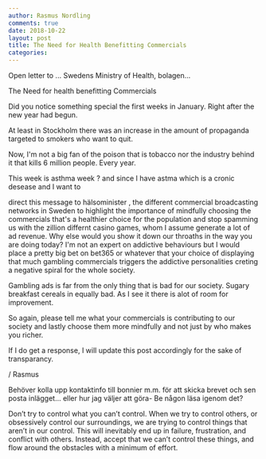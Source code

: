 ```yaml
---
author: Rasmus Nordling
comments: true
date: 2018-10-22
layout: post
title: The Need for Health Benefitting Commercials
categories:
---
```


Open letter to ... Swedens Ministry of Health, bolagen...

The Need for health benefitting Commercials

Did you notice something special the first weeks in January. Right after the new year had begun.

At least in Stockholm there was an increase in the amount of propaganda targeted to smokers who want to quit.

Now, I'm not a big fan of the poison that is tobacco nor the industry behind it that kills 6 million people. Every year.

This week is asthma week ? and since I have astma which is a cronic desease and I want to 

direct this message to hälsominister <namn>, the different commercial broadcasting networks in Sweden to
highlight the importance of mindfully choosing the commercials that's a healthier choice for the population
and stop spamming us with the zillion differnt casino games, whom I assume generate a lot of ad revenue.
Why else would you show it down our throaths in the way you are doing today?
I'm not an expert on addictive behaviours but I would place a pretty big bet on bet365 or whatever that your
choice of displaying that much gambling commercials triggers the addictive personalities creting a negative spiral for the whole society.

Gambling ads is far from the only thing that is bad for our society. Sugary breakfast cereals in equally bad.
As I see it there is alot of room for improvement.

So again, please tell me what your commercials is contributing to our society and lastly choose them more mindfully and not just by who makes you richer.

If I do get a response, I will update this post accordingly for the sake of transparancy.

/ Rasmus 


Behöver kolla upp kontaktinfo till bonnier m.m. för att skicka brevet och sen posta inlägget... eller hur jag väljer att göra-
Be någon läsa igenom det?


Don’t try to control what you can’t control. When we try to control others, or obsessively control our surroundings, we are trying to control things that aren’t in our control. This will inevitably end up in failure, frustration, and conflict with others. Instead, accept that we can’t control these things, and flow around the obstacles with a minimum of effort.
